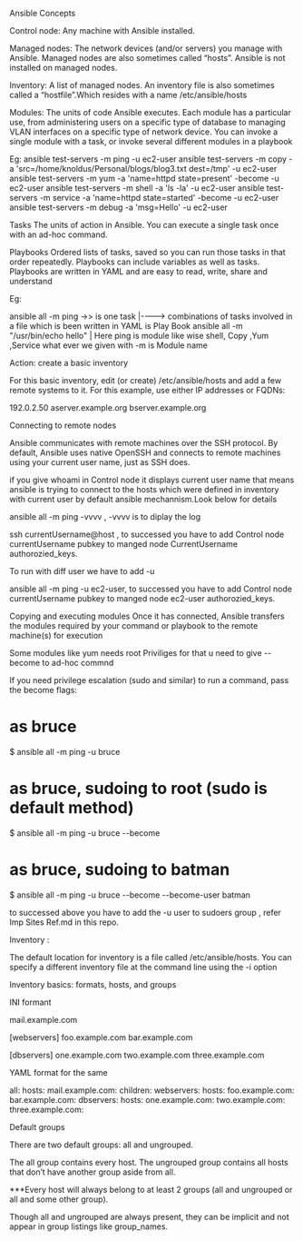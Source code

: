 Ansible Concepts 

Control node: Any machine with Ansible installed.

Managed nodes: The network devices (and/or servers) you manage with Ansible. Managed nodes are also sometimes called “hosts”. Ansible is not installed on managed nodes.

Inventory: A list of managed nodes. An inventory file is also sometimes called a “hostfile”.Which resides with a name /etc/ansible/hosts

Modules: The units of code Ansible executes.
Each module has a particular use, from administering users on a specific type of database to managing VLAN interfaces on a specific type of network device.
You can invoke a single module with a task, or invoke several different modules in a playbook

Eg: ansible test-servers -m ping -u ec2-user
    ansible test-servers -m copy -a 'src=/home/knoldus/Personal/blogs/blog3.txt dest=/tmp' -u ec2-user
    ansible test-servers -m yum -a 'name=httpd state=present' -become -u ec2-user
    ansible test-servers -m shell -a 'ls -la' -u ec2-user
    ansible test-servers -m service -a 'name=httpd state=started' -become -u ec2-user
    ansible test-servers -m debug -a 'msg=Hello' -u ec2-user


Tasks
The units of action in Ansible. You can execute a single task once with an ad-hoc command.

Playbooks
Ordered lists of tasks, saved so you can run those tasks in that order repeatedly. Playbooks can include variables as well as tasks. Playbooks are written in YAML and are easy to read, write, share and understand

Eg: 

ansible all -m ping ->> is one task   |----> combinations of tasks involved in a file which is been written in YAML is Play Book
ansible all -m "/usr/bin/echo hello"  | Here ping is module like wise shell, Copy ,Yum ,Service what ever we given with -m is Module name

Action: create a basic inventory

For this basic inventory, edit (or create) /etc/ansible/hosts and add a few remote systems to it. For this example, use either IP addresses or FQDNs:

192.0.2.50
aserver.example.org
bserver.example.org

Connecting to remote nodes

Ansible communicates with remote machines over the SSH protocol. By default, Ansible uses native OpenSSH and connects to remote machines using your current user name, just as SSH does. 

if you give whoami in Control node it displays current user name that means ansible is trying to connect to the hosts which were defined in inventory with current user by default ansible mechannism.Look below for details 

ansible all -m ping -vvvv , -vvvv is to diplay the  log

ssh currentUsername@host , to successed you have to add Control node currentUsername pubkey to manged node CurrentUsername authorozied_keys.

To run with diff user we have to add -u 

ansible all -m ping -u ec2-user, to successed you have to add Control node currentUsername pubkey to manged node ec2-user authorozied_keys.

Copying and executing modules
Once it has connected, Ansible transfers the modules required by your command or playbook to the remote machine(s) for execution

Some modules like yum needs root Priviliges for that u need to give --become  to ad-hoc commnd 

If you need privilege escalation (sudo and similar) to run a command, pass the become flags:

# as bruce
$ ansible all -m ping -u bruce
# as bruce, sudoing to root (sudo is default method)
$ ansible all -m ping -u bruce --become
# as bruce, sudoing to batman
$ ansible all -m ping -u bruce --become --become-user batman


 to successed above you have to add the -u user to sudoers group , refer Imp Sites Ref.md in this repo.
 
 Inventory :
 
 The default location for inventory is a file called /etc/ansible/hosts. You can specify a different inventory file at the command line using the -i <path> option

Inventory basics: formats, hosts, and groups

INI formant 

mail.example.com

[webservers]
foo.example.com
bar.example.com

[dbservers]
one.example.com
two.example.com
three.example.com


YAML format for the same 

all:
  hosts:
    mail.example.com:
  children:
    webservers:
      hosts:
        foo.example.com:
        bar.example.com:
    dbservers:
      hosts:
        one.example.com:
        two.example.com:
        three.example.com:
        
Default groups

There are two default groups: all and ungrouped.

The all group contains every host. The ungrouped group contains all hosts that don’t have another group aside from all.

***Every host will always belong to at least 2 groups (all and ungrouped or all and some other group).

Though all and ungrouped are always present, they can be implicit and not appear in group listings like group_names.       












